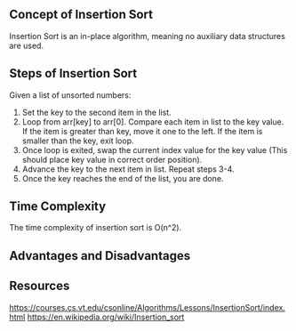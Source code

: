 ## Concept of Insertion Sort 
Insertion Sort is an in-place algorithm, meaning no auxiliary data structures are used. 

## Steps of Insertion Sort

Given a list of unsorted numbers:

1. Set the key to the second item in the list.  
3. Loop from arr[key] to arr[0]. Compare each item in list to the key value. If the item is greater than key, move it one to the left. If the item is smaller than the key, exit loop.
4. Once loop is exited, swap the current index value for the key value (This should place key value in correct order position).
5. Advance the key to the next item in list. Repeat steps 3-4. 
6. Once the key reaches the end of the list, you are done. 

## Time Complexity
The time complexity of insertion sort is O(n^2). 

## Advantages and Disadvantages 

## Resources
https://courses.cs.vt.edu/csonline/Algorithms/Lessons/InsertionSort/index.html
https://en.wikipedia.org/wiki/Insertion_sort